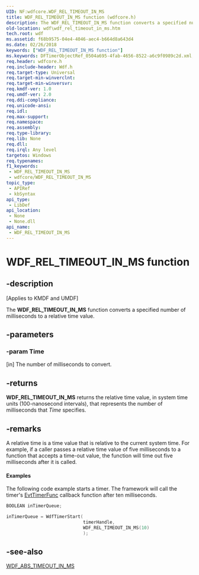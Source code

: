```yaml
---
UID: NF:wdfcore.WDF_REL_TIMEOUT_IN_MS
title: WDF_REL_TIMEOUT_IN_MS function (wdfcore.h)
description: The WDF_REL_TIMEOUT_IN_MS function converts a specified number of milliseconds to a relative time value.
old-location: wdf\wdf_rel_timeout_in_ms.htm
tech.root: wdf
ms.assetid: f68b9575-04e4-4046-aec4-b664d8a643d4
ms.date: 02/26/2018
keywords: ["WDF_REL_TIMEOUT_IN_MS function"]
ms.keywords: DFTimerObjectRef_0504a695-4fab-4656-8522-a6c9f0989c2d.xml, WDF_REL_TIMEOUT_IN_MS, WDF_REL_TIMEOUT_IN_MS function, kmdf.wdf_rel_timeout_in_ms, wdf.wdf_rel_timeout_in_ms, wdfcore/WDF_REL_TIMEOUT_IN_MS
req.header: wdfcore.h
req.include-header: Wdf.h
req.target-type: Universal
req.target-min-winverclnt: 
req.target-min-winversvr: 
req.kmdf-ver: 1.0
req.umdf-ver: 2.0
req.ddi-compliance: 
req.unicode-ansi: 
req.idl: 
req.max-support: 
req.namespace: 
req.assembly: 
req.type-library: 
req.lib: None
req.dll: 
req.irql: Any level
targetos: Windows
req.typenames: 
f1_keywords:
 - WDF_REL_TIMEOUT_IN_MS
 - wdfcore/WDF_REL_TIMEOUT_IN_MS
topic_type:
 - APIRef
 - kbSyntax
api_type:
 - LibDef
api_location:
 - None
 - None.dll
api_name:
 - WDF_REL_TIMEOUT_IN_MS
---
```


# WDF_REL_TIMEOUT_IN_MS function


## -description

<p class="CCE_Message">[Applies to KMDF and UMDF]</p>

The <b>WDF_REL_TIMEOUT_IN_MS</b> function converts a specified number of milliseconds to a relative time value.

## -parameters

### -param Time 

[in]
The number of milliseconds to convert.

## -returns

<b>WDF_REL_TIMEOUT_IN_MS</b> returns the relative time value, in system time units (100-nanosecond intervals), that represents the number of milliseconds that <i>Time</i> specifies.

## -remarks

A relative time is a time value that is relative to the current system time. For example, if a caller passes a relative time value of five milliseconds to a function that accepts a time-out value, the function will time out five milliseconds after it is called.


#### Examples

The following code example starts a timer. The framework will call the timer's <a href="/windows-hardware/drivers/ddi/wdftimer/nc-wdftimer-evt_wdf_timer">EvtTimerFunc</a> callback function after ten milliseconds. 

```cpp
BOOLEAN inTimerQueue;

inTimerQueue = WdfTimerStart(
                             timerHandle,
                             WDF_REL_TIMEOUT_IN_MS(10)
                             );
```

## -see-also

<a href="/windows-hardware/drivers/ddi/wdfcore/nf-wdfcore-wdf_abs_timeout_in_ms">WDF_ABS_TIMEOUT_IN_MS</a>